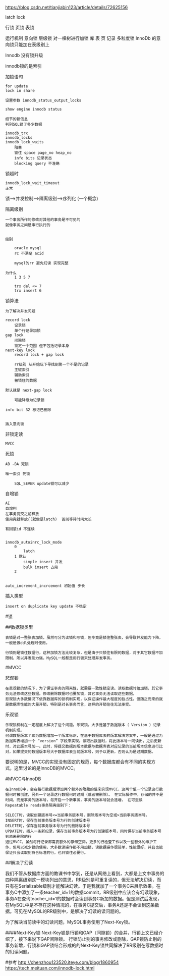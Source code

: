 
https://blog.csdn.net/tianjiabin123/article/details/72625156



latch
lock

行锁 页锁 表锁


运行机制
意向锁
 层级锁
    对一棵树进行加锁
        库 表 页 记录
 多粒度锁
 InnoDb 的意向锁只能加在表级别上 
 
 Innodb 没有锁升级

 innodb锁的是索引 


加锁语句
    
    for update  
    lock in share

    设置参数 innodb_status_output_locks 
    
    show engine innodb status 

    细节的锁信息
    判别SQL锁了多少数据
    
    innodb_trx
    innodb_locks
    innodb_lock_waits
        阻塞
        锁住 space page_no heap_no
        info bits 记录状态
        blocking query 不准确 
        
        

锁超时

    innodb_lock_wait_timeout
    正常
    
    
   锁-->并发控制-->隔离级别-->序列化 (一个概念)
   
   
   
   
隔离级别

    一个事务所作的修改对其他的事务是不可见的 
    就像事务之间是串行执行的
    
     
    级别 
        
        oracle mysql 
        rc 不满足 acid 
        
        mysql的rr 避免幻读 实现完整    
    
    为什么
        1 3 5 7
        
        trx del <= 7
        trx insert 6
        
        


锁算法

    为了解决并发问题

    record lock
        记录锁
        单个行记录加锁
    gap lock
        间隙锁
        锁定一个范围 但不包括记录本身
    next-key lock
        record lock + gap lock
        
        rr级别 从开始玩下寻找到第一个不是的记录 
        主键索引
        辅助索引
        被锁住的数据    
        
    默认就是 next-gap lock
        
        可能降级为记录锁
        
    info bit 32 标记已删除    
         
    
    插入意向锁
    

非锁定读

    MVCC    
    
死锁

    AB -BA 死锁
    
    唯一索引 死锁
    
        SQL_SEVER update锁可以减少
    
自增锁


    AI
    自增列
    在事务提交之前释放
    使用完就释放{(就像是latch)  否则等待时间太长
    
    有回滚id 不连续
        
    
    innodb_autoinrc_lock_mode
        0
            latch
        1 默认
            simple insert 并发
            bulk imsert 占用
        2
            
            
    auto_increment_incrcement 初始值 步长            
    
 
插入类型
    
    
    
    insert on duplicate key update 不稳定       
    
    
#锁

##数据锁类型

	表锁是对一整张表加锁，虽然可分为读锁和写锁，但毕竟是锁住整张表，会导致并发能力下降，一般是做ddl处理时使用。
	
	行锁则是锁住数据行，这种加锁方法比较复杂，但是由于只锁住有限的数据，对于其它数据不加限制，所以并发能力强，MySQL一般都是用行锁来处理并发事务。




#MVCC


悲观锁

	在悲观锁的情况下，为了保证事务的隔离性，就需要一致性锁定读。读取数据时给加锁，其它事务无法修改这些数据。修改删除数据时也要加锁，其它事务无法读取这些数据。
	悲观锁大多数情况下依靠数据库的锁机制实现，以保证操作最大程度的独占性。但随之而来的就是数据库性能的大量开销，特别是对长事务而言，这样的开销往往无法承受。

乐观锁

	乐观锁机制在一定程度上解决了这个问题。乐观锁，大多是基于数据版本（ Version ）记录机制实现。
	何谓数据版本？即为数据增加一个版本标识，在基于数据库表的版本解决方案中，一般是通过为数据库表增加一个 “version” 字段来实现。读取出数据时，将此版本号一同读出，之后更新时，对此版本号加一。此时，将提交数据的版本数据与数据库表对应记录的当前版本信息进行比对，如果提交的数据版本号大于数据库表当前版本号，则予以更新，否则认为是过期数据。

要说明的是，MVCC的实现没有固定的规范，每个数据库都会有不同的实现方式，这里讨论的是InnoDB的MVCC。


#MVCC与InnoDB

	在InnoDB中，会在每行数据后添加两个额外的隐藏的值来实现MVCC，这两个值一个记录这行数据何时被创建，另外一个记录这行数据何时过期（或者被删除）。 在实际操作中，存储的并不是时间，而是事务的版本号，每开启一个新事务，事务的版本号就会递增。 在可重读Repeatable reads事务隔离级别下：
	
	SELECT时，读取创建版本号<=当前事务版本号，删除版本号为空或>当前事务版本号。
	INSERT时，保存当前事务版本号为行的创建版本号
	DELETE时，保存当前事务版本号为行的删除版本号
	UPDATE时，插入一条新纪录，保存当前事务版本号为行创建版本号，同时保存当前事务版本号到原来删除的行
	通过MVCC，虽然每行记录都需要额外的存储空间，更多的行检查工作以及一些额外的维护工作，但可以减少锁的使用，大多数读操作都不用加锁，读数据操作很简单，性能很好，并且也能保证只会读取到符合标准的行，也只锁住必要行。


##解决了幻读

我们不管从数据库方面的教课书中学到，还是从网络上看到，大都是上文中事务的四种隔离级别这一模块列出的意思，RR级别是可重复读的，但无法解决幻读，而只有在Serializable级别才能解决幻读。于是我就加了一个事务C来展示效果。在事务C中添加了一条teacher_id=1的数据commit，RR级别中应该会有幻读现象，事务A在查询teacher_id=1的数据时会读到事务C新加的数据。但是测试后发现，在MySQL中是不存在这种情况的，在事务C提交后，事务A还是不会读到这条数据。可见在MySQL的RR级别中，是解决了幻读的读问题的。


为了解决当前读中的幻读问题，MySQL事务使用了Next-Key锁。

####Next-Key锁
Next-Key锁是行锁和GAP（间隙锁）的合并，行锁上文已经介绍了，接下来说下GAP间隙锁。
行锁防止别的事务修改或删除，GAP锁防止别的事务新增，行锁和GAP锁结合形成的的Next-Key锁共同解决了RR级别在写数据时的幻读问题。



#参考
http://chenzhou123520.iteye.com/blog/1860954
https://tech.meituan.com/innodb-lock.html    